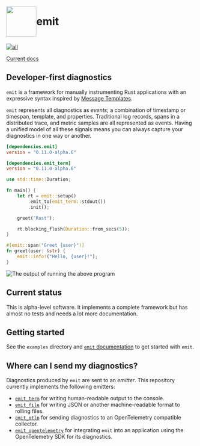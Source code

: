 <h1 style="display: flex; align-items: center">
<img style="display: inline" height="80px" width="80px" src="https://raw.githubusercontent.com/emit-rs/emit/main/asset/logo.svg" aria-hidden="true"> emit
</h1>

[![all](https://github.com/emit-rs/emit/actions/workflows/all.yml/badge.svg)](https://github.com/emit-rs/emit/actions/workflows/all.yml)

[Current docs](https://docs.rs/emit/0.11.0-alpha.6/emit/index.html)

## Developer-first diagnostics

`emit` is a framework for manually instrumenting Rust applications with an expressive syntax inspired by [Message Templates](https://messagetemplates.org).

`emit` represents all diagnostics as _events_; a combination of timestamp or timespan, template, and properties. Traditional log records, spans in a distributed trace, and metric samples are all represented as events. Having a unified model of all these signals means you can always capture your diagnostics in one way or another.

```toml
[dependencies.emit]
version = "0.11.0-alpha.6"

[dependencies.emit_term]
version = "0.11.0-alpha.6"
```

```rust
use std::time::Duration;

fn main() {
    let rt = emit::setup()
        .emit_to(emit_term::stdout())
        .init();

    greet("Rust");

    rt.blocking_flush(Duration::from_secs(5));
}

#[emit::span("Greet {user}")]
fn greet(user: &str) {
    emit::info!("Hello, {user}!");
}
```

![The output of running the above program](https://github.com/emit-rs/emit/blob/main/asset/emit_term.png?raw=true)

## Current status

This is alpha-level software. It implements a complete framework but has almost no tests and needs a lot more documentation. 

## Getting started

See the `examples` directory and [`emit` documentation](https://docs.rs/emit/0.11.0-alpha.6/emit/index.html) to get started with `emit`.

## Where can I send my diagnostics?

Diagnostics produced by `emit` are sent to an _emitter_. This repository currently implements the following emitters:

- [`emit_term`](https://docs.rs/emit_term/0.11.0-alpha.6/emit/index.html) for writing human-readable output to the console.
- [`emit_file`](https://docs.rs/emit_file/0.11.0-alpha.6/emit/index.html) for writing JSON or another machine-readable format to rolling files.
- [`emit_otlp`](https://docs.rs/emit_otlp/0.11.0-alpha.6/emit/index.html) for sending diagnostics to an OpenTelemetry compatible collector.
- [`emit_opentelemetry`](https://docs.rs/emit_opentelemetry/0.11.0-alpha.6/emit/index.html) for integrating `emit` into an application using the OpenTelemetry SDK for its diagnostics.
